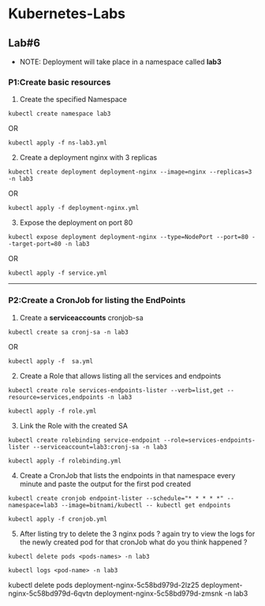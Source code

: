 # Kubernetes-Labs

## Lab#6

* NOTE: Deployment will take place in a namespace called **lab3**

### P1:Create basic resources

1. Create the specified Namespace

```
kubectl create namespace lab3
```
OR 
```
kubectl apply -f ns-lab3.yml 
```
2. Create a deployment nginx with 3 replicas

```
kubectl create deployment deployment-nginx --image=nginx --replicas=3 -n lab3 
```
OR
```
kubectl apply -f deployment-nginx.yml 
```


3. Expose the deployment on port 80

```
kubectl expose deployment deployment-nginx --type=NodePort --port=80 --target-port=80 -n lab3 
```
OR

```
kubectl apply -f service.yml 
```
---------------------------------------------


### P2:Create a CronJob for listing the EndPoints

1. Create a **serviceaccounts** cronjob-sa

```
kubectl create sa cronj-sa -n lab3 
```
OR

```
kubectl apply -f  sa.yml
```
 

2. Create a Role that allows listing all the services and endpoints 

```
kubectl create role services-endpoints-lister --verb=list,get --resource=services,endpoints -n lab3 
```
```
kubectl apply -f role.yml
```

3. Link the Role with the created SA 

```
kubectl create rolebinding service-endpoint --role=services-endpoints-lister --serviceaccount=lab3:cronj-sa -n lab3

```

```
kubectl apply -f rolebinding.yml 
```


4. Create a CronJob that lists the endpoints in that namespace every minute and paste the output for the first pod created

```
kubectl create cronjob endpoint-lister --schedule="* * * * *" --namespace=lab3 --image=bitnami/kubectl -- kubectl get endpoints 
```
```
kubectl apply -f cronjob.yml 
```


5. After listing try to delete the 3 nginx pods ? again try to view the logs for the newly created pod for that cronJob what do you think happened ? 

```
kubectl delete pods <pods-names> -n lab3

```

```
kubectl logs <pod-name> -n lab3 
```


kubectl delete pods deployment-nginx-5c58bd979d-2lz25 deployment-nginx-5c58bd979d-6qvtn deployment-nginx-5c58bd979d-zmsnk -n lab3
